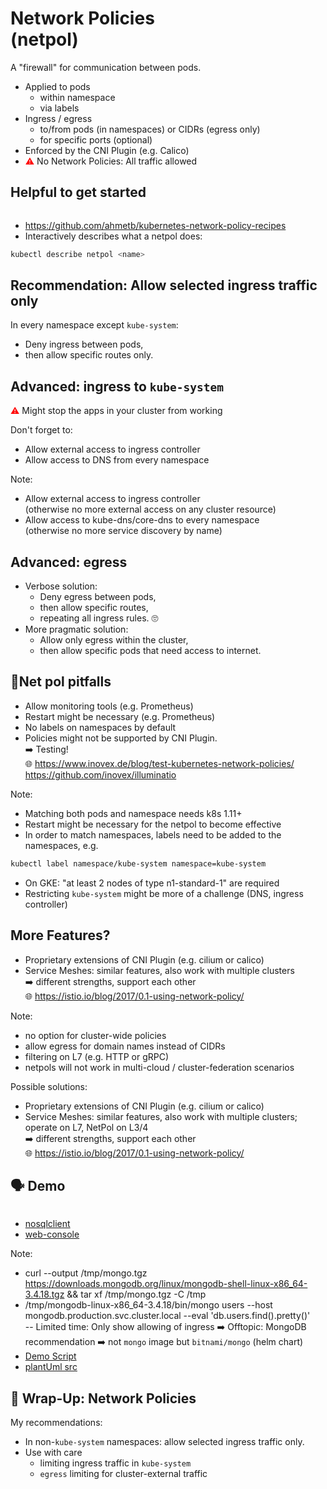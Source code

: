 <!-- .slide: data-background-image="images/subtitle.jpg"  -->
# Network Policies <br/>(netpol)



A "firewall" for communication between pods.

* Applied to pods 
  * within namespace
  * via labels
* Ingress / egress
  * to/from pods (in namespaces) or CIDRs (egress only)
  * for specific ports (optional)
* Enforced by the CNI Plugin (e.g. Calico)
* <font color="red">⚠</font> No Network Policies: All traffic allowed



## <i class='fas fa-thumbtack'></i> Helpful to get started

<img data-src="images/network-policy-allow-external.gif" width=75% />

* <i class='fab fa-github'></i> https://github.com/ahmetb/kubernetes-network-policy-recipes  
* Interactively describes what a netpol does:  
```bash
kubectl describe netpol <name>
```



## Recommendation: Allow selected ingress traffic only

In every namespace except `kube-system`:
 
* Deny ingress between pods,
* then allow specific routes only.



## Advanced: ingress to `kube-system`

<font color="red">⚠</font> Might stop the apps in your cluster from working

Don't forget to:

* Allow external access to ingress controller  
* Allow access to DNS from every namespace   

Note:
* Allow external access to ingress controller  
  (otherwise no more external access on any cluster resource)  
* Allow access to kube-dns/core-dns to every namespace   
  (otherwise no more service discovery by name)



## Advanced: egress

* Verbose solution: 
  * Deny egress between pods,
  * then allow specific routes,
  * repeating all ingress rules. 🙄
* More pragmatic solution:
  * Allow only egress within the cluster,
  * then allow specific pods that need access to internet.



## 🚧️Net pol pitfalls

* Allow monitoring tools (e.g. Prometheus)
* Restart might be necessary (e.g. Prometheus)
* No labels on namespaces by default
* Policies might not be supported by CNI Plugin.  
  ➡️ Testing!    
  🌐 https://www.inovex.de/blog/test-kubernetes-network-policies/
  <i class='fab fa-github'></i> https://github.com/inovex/illuminatio

Note:
* Matching both pods and namespace needs k8s 1.11+
* Restart might be necessary for the netpol to become effective
* In order to match namespaces, labels need to be added to the namespaces, e.g.

```bash
kubectl label namespace/kube-system namespace=kube-system
```
* On GKE: "at least 2 nodes of type n1-standard-1" are required
* Restricting `kube-system` might be more of a challenge (DNS, ingress controller)



## More Features?

* Proprietary extensions of CNI Plugin (e.g. cilium or calico)
* Service Meshes: similar features, also work with multiple clusters  
  ➡️ different strengths, support each other  
  🌐 https://istio.io/blog/2017/0.1-using-network-policy/

Note: 
* no option for cluster-wide policies
* allow egress for domain names instead of CIDRs
* filtering on L7 (e.g. HTTP or gRPC)
* netpols will not work in multi-cloud / cluster-federation scenarios

Possible solutions:
* Proprietary extensions of CNI Plugin (e.g. cilium or calico)
* Service Meshes: similar features, also work with multiple clusters;  
  operate on L7, NetPol on L3/4  
  ➡️ different strengths, support each other  
  🌐 https://istio.io/blog/2017/0.1-using-network-policy/



## 🗣️ Demo

<img data-src="images/demo-netpol.svg" width=40% />  

* [nosqlclient](http://nosqlclient)
* [web-console](http://web-console/)

Note:
* curl --output /tmp/mongo.tgz https://downloads.mongodb.org/linux/mongodb-shell-linux-x86_64-3.4.18.tgz && tar xf /tmp/mongo.tgz -C /tmp
* /tmp/mongodb-linux-x86_64-3.4.18/bin/mongo users --host mongodb.production.svc.cluster.local --eval 'db.users.find().pretty()'  
-- Limited time: Only show allowing of ingress 
➡️ Offtopic: MongoDB recommendation ➡️ not `mongo` image but `bitnami/mongo` (helm chart)
* [Demo Script](https://github.com/cloudogu/k8s-security-demos/blob/master/2-network-policies/Readme.md) 
* [plantUml src](https://www.plantuml.com/plantuml/uml/dL1BQzj04BxhLspLGawoP9icGfGG70Y5Xf23eOVMXzNks5wqcjdk0rEA_tjtPRKMwGCJNRGptsE-cJldkVMXrzaRXK872S5gjlVUkAOiBJ_CTihlGniSM47e0VrCK5_sIkmLwD9eZabUTA45Y-315SvO5Vzbpvq7Mrfm5Ao0igj_OqL0pLlG88l5UoFyJAK8cUiK6cvvpnH6wPOBO3yonbPST3jB0UKzQRBixMB9br8cXAm4EtRdrzTrBRFZr8XRIuV1P2fzGOeR6K90_uffZ3qG-h7tC7p9F3jla7zShvzpnXrxN6KPaeojJxLZzpga0-LnQ7GnSIhVHUY9z-1C4bwbenRkUsJrLud6ulTbRJbiLRT9XlbOv2VeSRLXHN5xvcHiibl-uHs2DwHll-8J-6VIRaY5PXvvnt-5aB3bGVjpWC_GncEY8msR5v66uLESDUm0RI5EPLDN5oPQ_2-HiII3y8emXRhGSNcAYkI-QQ5L9Fyr_1IFuITbiwogwW-JKTOJxaYsIJ8-c_BNOt5JpM-6VOxP7Q0ClVu9)



## 🎁 Wrap-Up: Network Policies

My recommendations:

* In non-`kube-system` namespaces: allow selected ingress traffic only.
* Use with care
  * limiting ingress traffic in `kube-system`
  * `egress` limiting for cluster-external traffic 